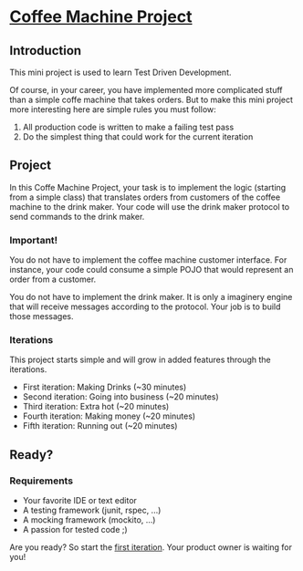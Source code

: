 # __[Coffee Machine Project](https://simcap.github.io/coffeemachine/)__

## Introduction

This mini project is used to learn Test Driven Development.

Of course, in your career, you have implemented more complicated stuff than a simple coffe machine that takes orders. 
But to make this mini project more interesting here are simple rules you must follow:

1. All production code is written to make a failing test pass
2. Do the simplest thing that could work for the current iteration

## Project 

In this Coffe Machine Project, your task is to implement the logic (starting from a simple class) that translates orders from customers of the coffee machine to the drink maker. 
Your code will use the drink maker protocol to send commands to the drink maker.

### Important!

You do not have to implement the coffee machine customer interface. For instance, your code could consume a simple POJO that would represent an order from a customer.

You do not have to implement the drink maker. It is only a imaginery engine that will receive messages according to the protocol. Your job is to build those messages.

### Iterations

This project starts simple and will grow in added features through the iterations.

+ First iteration: Making Drinks (~30 minutes)
+ Second iteration: Going into business (~20 minutes)
+ Third iteration: Extra hot (~20 minutes)
+ Fourth iteration: Making money (~20 minutes)
+ Fifth iteration: Running out (~20 minutes)

## Ready? 

### Requirements

+ Your favorite IDE or text editor
+ A testing framework (junit, rspec, ...)
+ A mocking framework (mockito, ...)
+ A passion for tested code ;)

Are you ready? So start the [first iteration](https://simcap.github.io/coffeemachine/cm-first-iteration.html). Your product owner is waiting for you!
